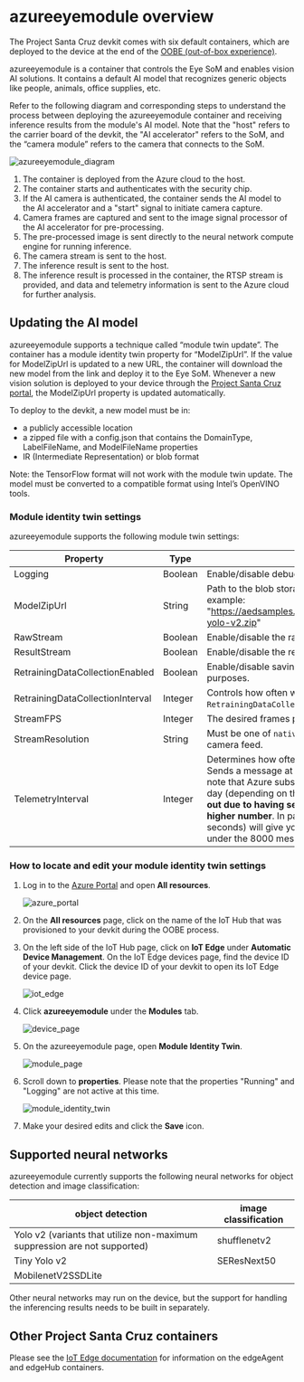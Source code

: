 # azureeyemodule overview

The Project Santa Cruz devkit comes with six default containers, which are deployed to the device at the end of the [OOBE (out-of-box experience)](https://github.com/microsoft/Project-Santa-Cruz-Preview/blob/main/user-guides/getting_started/oobe.md).

azureeyemodule is a container that controls the Eye SoM and enables vision AI solutions. It contains a default AI model that recognizes generic objects like people, animals, office supplies, etc.

Refer to the following diagram and corresponding steps to understand the process between deploying the azureeyemodule container and receiving inference results from the module's AI model. Note that the "host" refers to the carrier board of the devkit, the "AI accelerator" refers to the SoM, and the “camera module” refers to the camera that connects to the SoM.

![azureeyemodule_diagram](https://github.com/microsoft/Project-Santa-Cruz-Preview/blob/main/user-guides/prototyping/containers/images/azureeyemodule_diagram.png)

1. The container is deployed from the Azure cloud to the host.
2. The container starts and authenticates with the security chip.
3. If the AI camera is authenticated, the container sends the AI model to the AI accelerator and a "start" signal to initiate camera capture.
4. Camera frames are captured and sent to the image signal processor of the AI accelerator for pre-processing.
5. The pre-processed image is sent directly to the neural network compute engine for running inference.
6. The camera stream is sent to the host.
7. The inference result is sent to the host.
8. The inference result is processed in the container, the RTSP stream is provided, and data and telemetry information is sent to the Azure cloud for further analysis.

## Updating the AI model

azureeyemodule supports a technique called “module twin update”. The container has a module identity twin property for “ModelZipUrl”. If the value for ModelZipUrl is updated to a new URL, the container will download the new model from the link and deploy it to the Eye SoM. Whenever a new vision solution is deployed to your device through the [Project Santa Cruz portal](https://go.microsoft.com/fwlink/?linkid=2135819), the ModelZipUrl property is updated automatically.

To deploy to the devkit, a new model must be in:

- a publicly accessible location
- a zipped file with a config.json that contains the DomainType, LabelFileName, and ModelFileName properties
- IR (Intermediate Representation) or blob format

Note: the TensorFlow format will not work with the module twin update. The model must be converted to a compatible format using Intel’s OpenVINO tools.

### Module identity twin settings

azureeyemodule supports the following module twin settings:

|Property         |Type        |Description                  |
|-----------------|------------|-----------------------------|
|Logging| Boolean | Enable/disable debug logging. |
|ModelZipUrl |String |Path to the blob storage where the vision model is stored. For example: "https://aedsamples.blob.core.windows.net/vision/aeddevkitnew/tiny-yolo-v2.zip" |
|RawStream |Boolean |Enable/disable the raw RTSP stream for production use cases. |
|ResultStream |Boolean |Enable/disable the result RTSP stream for production use cases. |
|RetrainingDataCollectionEnabled | Boolean | Enable/disable saving images from the camera for retraining purposes. |
|RetrainingDataCollectionInterval | Integer | Controls how often we save an image if `RetrainingDataCollectionEnabled` is set to true. Units are seconds. |
|StreamFPS | Integer | The desired frames per second of the camera feed. |
|StreamResolution | String | Must be one of `native`, `1080p`, or `720p`. Sets the resolution of the camera feed. |
|TelemetryInterval |Integer | Determines how often to send messages from the neural network. Sends a message at most once every this many milliseconds. Please note that Azure subscriptions have a limited number of messages per day (depending on the subscription tier). **If you find yourself locked out due to having sent too many messages, increase this to a higher number**. In particular, 12000 (meaning once every 12 seconds) will give you a nice round 7200 messages per day, which is under the 8000 message limit for the free subscription. |

### How to locate and edit your module identity twin settings

1. Log in to the [Azure Portal](https://ms.portal.azure.com/?feature.canmodifystamps=true&Microsoft_Azure_Iothub=aduprod#home) and open **All resources**.

    ![azure_portal](https://github.com/microsoft/Project-Santa-Cruz-Preview/blob/main/user-guides/prototyping/containers/images/azure_portal.png)

1. On the **All resources** page, click on the name of the IoT Hub that was provisioned to your devkit during the OOBE process.

1. On the left side of the IoT Hub page, click on **IoT Edge** under **Automatic Device Management**. On the IoT Edge devices page, find the device ID of your devkit. Click the device ID of your devkit to open its IoT Edge device page.

    ![iot_edge](https://github.com/microsoft/Project-Santa-Cruz-Preview/blob/main/user-guides/prototyping/containers/images/iot_edge.png)

1. Click **azureeyemodule** under the **Modules** tab.

    ![device_page](https://github.com/microsoft/Project-Santa-Cruz-Preview/blob/main/user-guides/prototyping/containers/images/device_page.png)

1. On the azureeyemodule page, open **Module Identity Twin**.

    ![module_page](https://github.com/microsoft/Project-Santa-Cruz-Preview/blob/main/user-guides/prototyping/containers/images/module_page.png)

1. Scroll down to **properties**. Please note that the properties "Running" and "Logging" are not active at this time.

    ![module_identity_twin](https://github.com/microsoft/Project-Santa-Cruz-Preview/blob/main/user-guides/prototyping/containers/images/module_identity_twin.png)

1. Make your desired edits and click the **Save** icon.

## Supported neural networks

azureeyemodule currently supports the following neural networks for object detection and image classification:

|object detection|image classification|
|-----------------|--------|
|Yolo v2 (variants that utilize non-maximum suppression are not supported) |shufflenetv2|
|Tiny Yolo v2|SEResNext50|
|MobilenetV2SSDLite| |

Other neural networks may run on the device, but the support for handling the inferencing results needs to be built in separately.

## Other Project Santa Cruz containers

Please see the [IoT Edge documentation](https://docs.microsoft.com/en-us/azure/iot-edge/iot-edge-runtime) for information on the edgeAgent and edgeHub containers.